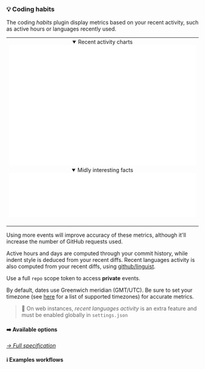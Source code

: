 ### 💡 Coding habits

The coding *habits* plugin display metrics based on your recent activity, such as active hours or languages recently used.

<table>
  <td align="center">
    <details open><summary>Recent activity charts</summary>
      <img src="https://github.com/lowlighter/lowlighter/blob/master/metrics.plugin.habits.charts.svg">
    </details>
    <details open><summary>Midly interesting facts</summary>
      <img src="https://github.com/lowlighter/lowlighter/blob/master/metrics.plugin.habits.facts.svg">
    </details>
    <img width="900" height="1" alt="">
  </td>
</table>

Using more events will improve accuracy of these metrics, although it'll increase the number of GitHub requests used.

Active hours and days are computed through your commit history, while indent style is deduced from your recent diffs.
Recent languages activity is also computed from your recent diffs, using [github/linguist](https://github.com/github/linguist).

Use a full `repo` scope token to access **private** events.

By default, dates use Greenwich meridian (GMT/UTC). Be sure to set your timezone (see [here](https://en.wikipedia.org/wiki/List_of_tz_database_time_zones) for a list of supported timezones) for accurate metrics.

> 🔣 On web instances, *recent languages activity* is an extra feature and must be enabled globally in `settings.json`

#### ➡️ Available options

<!--options-->
<!--/options-->

*[→ Full specification](metadata.yml)*

#### ℹ️ Examples workflows

<!--examples-->
<!--/examples-->
